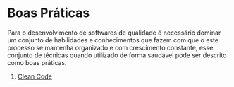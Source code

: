 # Boas Práticas

Para o desenvolvimento de softwares de qualidade é necessário dominar um conjunto de habilidades e conhecimentos que fazem com que o este processo se mantenha organizado e com crescimento constante, esse conjunto de técnicas quando utilizado de forma saudável pode ser descrito como boas práticas.

1. [Clean Code](https://qbem-repos.github.io/developers/boas-praticas/clean-code)
